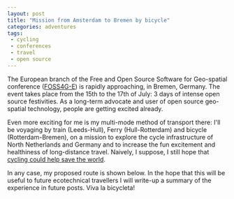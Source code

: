 ```yaml
---
layout: post
title: "Mission from Amsterdam to Bremen by bicycle"
categories: adventures
tags:
 - cycling
 - conferences
 - travel
 - open source
---
```


The European branch of the Free and Open Source Software for Geo-spatial
conference ([FOSS4G-E]()) is rapidly approaching, in Bremen, Germany. The event
takes place from the 15th to the 17th of July: 3 days of intense open source
festivities. As a long-term advocate and user of open source geo-spatial
technology, people are getting excited already.

Even more exciting for me is my multi-mode method of transport there: I'll be voyaging by
train (Leeds-Hull), Ferry (Hull-Rotterdam) and bicycle (Rotterdam-Bremen), on a
mission to explore the cycle infrastructure of North Netherlands and Germany and
to increase the fun excitement and healthiness of long-distance travel. Naively,
I suppose, I still hope that [cycling could help save the world]().

In any case, my proposed route is shown below. In the hope that this will be
useful to future ecotechnical travellers I will write-up a summary of the
experience in future posts. Viva la bicycleta!

<!--more-->

